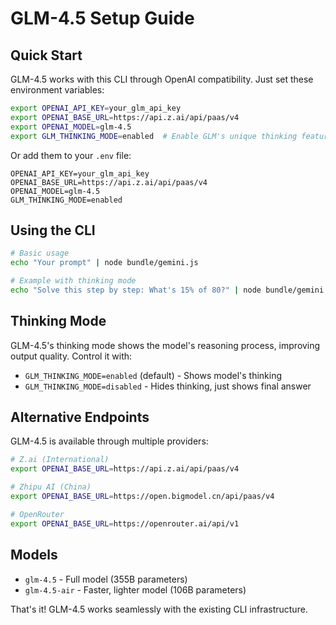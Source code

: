 # GLM-4.5 Setup Guide

## Quick Start

GLM-4.5 works with this CLI through OpenAI compatibility. Just set these environment variables:

```bash
export OPENAI_API_KEY=your_glm_api_key
export OPENAI_BASE_URL=https://api.z.ai/api/paas/v4
export OPENAI_MODEL=glm-4.5
export GLM_THINKING_MODE=enabled  # Enable GLM's unique thinking feature
```

Or add them to your `.env` file:

```env
OPENAI_API_KEY=your_glm_api_key
OPENAI_BASE_URL=https://api.z.ai/api/paas/v4
OPENAI_MODEL=glm-4.5
GLM_THINKING_MODE=enabled
```

## Using the CLI

```bash
# Basic usage
echo "Your prompt" | node bundle/gemini.js

# Example with thinking mode
echo "Solve this step by step: What's 15% of 80?" | node bundle/gemini.js
```

## Thinking Mode

GLM-4.5's thinking mode shows the model's reasoning process, improving output quality. Control it with:

- `GLM_THINKING_MODE=enabled` (default) - Shows model's thinking
- `GLM_THINKING_MODE=disabled` - Hides thinking, just shows final answer

## Alternative Endpoints

GLM-4.5 is available through multiple providers:

```bash
# Z.ai (International)
export OPENAI_BASE_URL=https://api.z.ai/api/paas/v4

# Zhipu AI (China)
export OPENAI_BASE_URL=https://open.bigmodel.cn/api/paas/v4

# OpenRouter
export OPENAI_BASE_URL=https://openrouter.ai/api/v1
```

## Models

- `glm-4.5` - Full model (355B parameters)
- `glm-4.5-air` - Faster, lighter model (106B parameters)

That's it! GLM-4.5 works seamlessly with the existing CLI infrastructure.